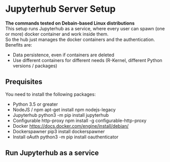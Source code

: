 # Jupyterhub Server Setup
**The commands tested on Debain-based Linux distributions**  
This setup runs Jupyterhub as a service, where every user can spawn (one or more) docker container and work inside them.  
So the hub just manages the docker containers and the authentication.  
Benefits are:  
+ Data persistence, even if containers are deleted
+ Use different containers for different needs (R-Kernel, different Python versions / packages)

## Prequisites
You need to install the following packages:
* Python 3.5 or greater
* NodeJS / npm
    apt-get install npm nodejs-legacy 
* Jupyterhub
    python3 -m pip install jupyterhub
* Configurable http-proxy
    npm install -g configurable-http-proxy
* Docker
<https://docs.docker.com/engine/install/debian/>
* Dockerspawner
    pip3 install dockerspawner
* Install oAuth
    python3 -m pip install oauthenticator

## Run Jupyterhub as a service

